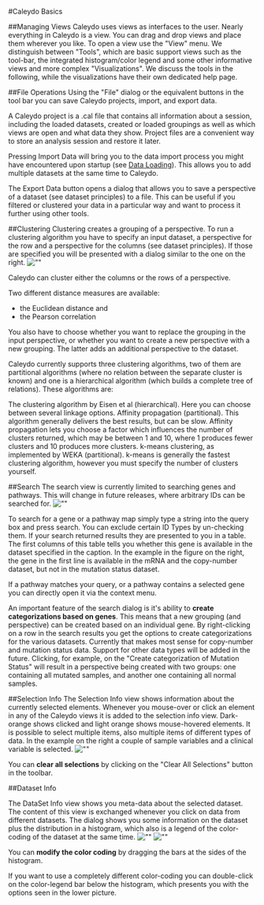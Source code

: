 #Caleydo Basics

##Managing Views
Caleydo uses views as interfaces to the user. Nearly everything in Caleydo is a view. You can drag and drop views and place them wherever you like. To open a view use the "View" menu. We distinguish between "Tools", which are basic support views such as the tool-bar, the integrated histogram/color legend and some other informative views and more complex "Visualizations". We discuss the tools in the following, while the visualizations have their own dedicated help page.

##File Operations
Using the "File" dialog or the equivalent buttons in the tool bar you can save Caleydo projects, import, and export data.

A Caleydo project is a .cal file that contains all information about a session, including the loaded datasets, created or loaded groupings as well as which views are open and what data they show. Project files are a convenient way to store an analysis session and restore it later.

Pressing Import Data will bring you to the data import process you might have encountered upon startup (see [Data Loading](loading.md)). This allows you to add multiple datasets at the same time to Caleydo.

The Export Data button opens a dialog that allows you to save a perspective of a dataset (see dataset principles) to a file. This can be useful if you filtered or clustered your data in a particular way and want to process it further using other tools.

##Clustering
Clustering creates a grouping of a perspective. To run a clustering algorithm you have to specify an input dataset, a perspective for the row and a perspective for the columns (see dataset principles). If those are specified you will be presented with a dialog similar to the one on the right.
![""](../i/clustering.png "Clustering GUI")

Caleydo can cluster either the columns or the rows of a perspective.

Two different distance measures are available:

 * the Euclidean distance and
 * the Pearson correlation
 
You also have to choose whether you want to replace the grouping in the input perspective, or whether you want to create a new perspective with a new grouping. The latter adds an additional perspective to the dataset.

Caleydo currently supports three clustering algorithms, two of them are partitional algorithms (where no relation between the separate cluster is known) and one is a hierarchical algorithm (which builds a complete tree of relations). These algorithms are:

The clustering algorithm by Eisen et al (hierarchical). Here you can choose between several linkage options.
Affinity propagation (partitional). This algorithm generally delivers the best results, but can be slow. Affinity propagation lets you choose a factor which influences the number of clusters returned, which may be between 1 and 10, where 1 produces fewer clusters and 10 produces more clusters.
k-means clustering, as implemented by WEKA (partitional). k-means is generally the fastest clustering algorithm, however you must specify the number of clusters yourself.

##Search
The search view is currently limited to searching genes and pathways. This will change in future releases, where arbitrary IDs can be searched for.
![""](../i/search.png "Search GUI")

To search for a gene or a pathway map simply type a string into the query box and press search. You can exclude certain ID Types by un-checking them. If your search returned results they are presented to you in a table. The first columns of this table tells you whether this gene is available in the dataset specified in the caption. In the example in the figure on the right, the gene in the first line is available in the mRNA and the copy-number dataset, but not in the mutation status dataset.

If a pathway matches your query, or a pathway contains a selected gene you can directly open it via the context menu.

An important feature of the search dialog is it's ability to **create categorizations based on genes**. This means that a new grouping (and perspective) can be created based on an individual gene. By right-clicking on a row in the search results you get the options to create categorizations for the various datasets. Currently that makes most sense for copy-number and mutation status data. Support for other data types will be added in the future. Clicking, for example, on the "Create categorization of Mutation Status" will result in a perspective being created with two groups: one containing all mutated samples, and another one containing all normal samples.

##Selection Info
The Selection Info view shows information about the currently selected elements. Whenever you mouse-over or click an element in any of the Caleydo views it is added to the selection info view. Dark-orange shows clicked and light orange shows mouse-hovered elements. It is possible to select multiple items, also multiple items of different types of data. In the example on the right a couple of sample variables and a clinical variable is selected.
![""](../i/selection_info.png "Selection Info GUI")

You can **clear all selections** by clicking on the "Clear All Selections" button in the toolbar.

##Dataset Info

The DataSet Info view shows you meta-data about the selected dataset. The content of this view is exchanged whenever you click on data from different datasets. The dialog shows you some information on the dataset plus the distribution in a histogram, which also is a legend of the color-coding of the dataset at the same time.
![""](../i/color_chooser.png "Color Chooser GUI")
![""](../i/dataset_info.png "Dataset Info GUI")

You can **modify the color coding** by dragging the bars at the sides of the histogram.

If you want to use a completely different color-coding you can double-click on the color-legend bar below the histogram, which presents you with the options seen in the lower picture.
